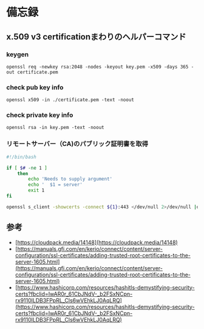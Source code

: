 # 備忘録

## x.509 v3 certificationまわりのヘルパーコマンド

### keygen

```
openssl req -newkey rsa:2048 -nodes -keyout key.pem -x509 -days 365 -out certificate.pem
```

### check pub key info

```
openssl x509 -in ./certificate.pem -text -noout
```

### check private key info

```
openssl rsa -in key.pem -text -noout
```

### リモートサーバー（CA)のパブリック証明書を取得

```bash
#!/bin/bash

if [ $# -ne 1 ]
	then
		echo 'Needs to supply argument'
		echo '  $1 = server'
		exit 1
fi

openssl s_client -showcerts -connect ${1}:443 </dev/null 2>/dev/null |openssl x509 -outform PEM >mycertfile.pem 
```


## 参考

- [https://cloudpack.media/14148](https://cloudpack.media/14148)
- [https://manuals.gfi.com/en/kerio/connect/content/server-configuration/ssl-certificates/adding-trusted-root-certificates-to-the-server-1605.html](https://manuals.gfi.com/en/kerio/connect/content/server-configuration/ssl-certificates/adding-trusted-root-certificates-to-the-server-1605.html)
- [https://www.hashicorp.com/resources/hashitls-demystifying-security-certs?fbclid=IwAR0r_61CbJNdV-_b2FSxNCpn-rx9110lLDB3FPpRL_Cls6wVEhkLJ0AqLRQ](https://www.hashicorp.com/resources/hashitls-demystifying-security-certs?fbclid=IwAR0r_61CbJNdV-_b2FSxNCpn-rx9110lLDB3FPpRL_Cls6wVEhkLJ0AqLRQ)
